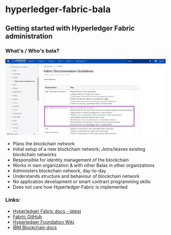 # hyperledger-fabric-bala

## Getting started with Hyperledger Fabric administration

### What's / Who's bala?

![fabric-bala image](fabric-bala.jpg)

- Plans the blockchain network
- Initial setup of a new blockchain network; Joins/leaves existing  blockchain networks
- Responsible for identity management of the blockchain
- Works in own organization & with other Balas in other organizations
- Administers blockchain network, day-to-day
- Understands structure and behaviour of blockchain network
- No application development or smart contract programming skills
- Does not care how Hyperledger Fabric is implemented

### Links:
- [Hyperledger Fabric docs - latest](https://hyperledger-fabric.readthedocs.io/en/latest/)
- [Fabric GitHub](https://github.com/hyperledger/fabric)
- [Hyperledger Foundation Wiki](https://wiki.hyperledger.org/)
- [IBM Blockchain docs](https://cloud.ibm.com/docs/blockchain)

